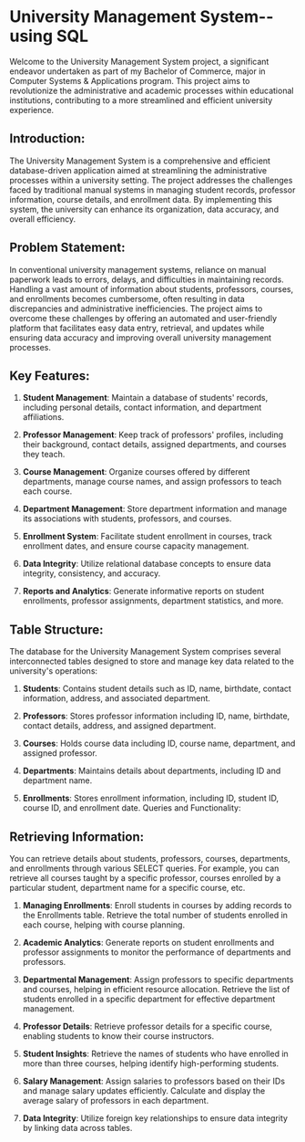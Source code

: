 # University Management System--using SQL

Welcome to the University Management System project, a significant endeavor undertaken as part of my Bachelor of Commerce, major in Computer Systems & Applications program. This project aims to revolutionize the administrative and academic processes within educational institutions, contributing to a more streamlined and efficient university experience.

## Introduction:

The University Management System is a comprehensive and efficient database-driven application aimed at streamlining the administrative processes within a university setting. The project addresses the challenges faced by traditional manual systems in managing student records, professor information, course details, and enrollment data. By implementing this system, the university can enhance its organization, data accuracy, and overall efficiency.

## Problem Statement:

In conventional university management systems, reliance on manual paperwork leads to errors, delays, and difficulties in maintaining records. Handling a vast amount of information about students, professors, courses, and enrollments becomes cumbersome, often resulting in data discrepancies and administrative inefficiencies. The project aims to overcome these challenges by offering an automated and user-friendly platform that facilitates easy data entry, retrieval, and updates while ensuring data accuracy and improving overall university management processes.

## Key Features:

1. **Student Management**: Maintain a database of students' records, including personal details, contact information, and department affiliations.

2. **Professor Management**: Keep track of professors' profiles, including their background, contact details, assigned departments, and courses they teach.

3. **Course Management**: Organize courses offered by different departments, manage course names, and assign professors to teach each course.

4. **Department Management**: Store department information and manage its associations with students, professors, and courses.

5. **Enrollment System**: Facilitate student enrollment in courses, track enrollment dates, and ensure course capacity management.

6. **Data Integrity**: Utilize relational database concepts to ensure data integrity, consistency, and accuracy.

7. **Reports and Analytics**: Generate informative reports on student enrollments, professor assignments, department statistics, and more.

## Table Structure:

The database for the University Management System comprises several interconnected tables designed to store and manage key data related to the university's operations:

1. **Students**: Contains student details such as ID, name, birthdate, contact information, address, and associated department.

2. **Professors**: Stores professor information including ID, name, birthdate, contact details, address, and assigned department.

3. **Courses**: Holds course data including ID, course name, department, and assigned professor.

4. **Departments**: Maintains details about departments, including ID and department name.

5. **Enrollments**: Stores enrollment information, including ID, student ID, course ID, and enrollment date.
Queries and Functionality:

## Retrieving Information:
You can retrieve details about students, professors, courses, departments, and enrollments through various SELECT queries.
For example, you can retrieve all courses taught by a specific professor, courses enrolled by a particular student, department name for a specific course, etc.

1. **Managing Enrollments**:
Enroll students in courses by adding records to the Enrollments table.
Retrieve the total number of students enrolled in each course, helping with course planning.

2. **Academic Analytics**:
Generate reports on student enrollments and professor assignments to monitor the performance of departments and professors.

3. **Departmental Management**:
Assign professors to specific departments and courses, helping in efficient resource allocation.
Retrieve the list of students enrolled in a specific department for effective department management.

4. **Professor Details**:
Retrieve professor details for a specific course, enabling students to know their course instructors.

5. **Student Insights**:
Retrieve the names of students who have enrolled in more than three courses, helping identify high-performing students.

6. **Salary Management**:
Assign salaries to professors based on their IDs and manage salary updates efficiently.
Calculate and display the average salary of professors in each department.

7. **Data Integrity**:
Utilize foreign key relationships to ensure data integrity by linking data across tables.
